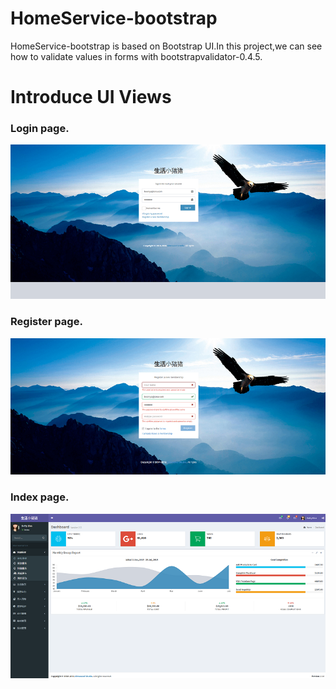# HomeService-bootstrap

HomeService-bootstrap is based on Bootstrap UI.In this project,we can see how to validate values in forms with bootstrapvalidator-0.4.5.

# Introduce UI Views

### Login page.

![Login-page](https://github.com/BoonyaUI/HomeService-bootstrap/raw/master/img/login.png)

### Register page.

![Register-page](https://github.com/BoonyaUI/HomeService-bootstrap/raw/master/img/register.png)

### Index page.

![Index-page](https://github.com/BoonyaUI/HomeService-bootstrap/raw/master/img/index.png)
